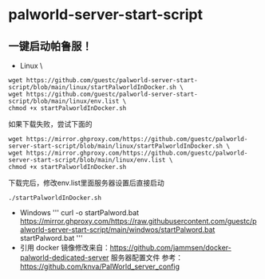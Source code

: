 # palworld-server-start-script
## 一键启动帕鲁服！
* Linux \
```
wget https://github.com/guestc/palworld-server-start-script/blob/main/linux/startPalworldInDocker.sh \
wget https://github.com/guestc/palworld-server-start-script/blob/main/linux/env.list \
chmod +x startPalworldInDocker.sh
```
如果下载失败，尝试下面的
```
wget https://mirror.ghproxy.com/https://github.com/guestc/palworld-server-start-script/blob/main/linux/startPalworldInDocker.sh \
wget https://mirror.ghproxy.com/https://github.com/guestc/palworld-server-start-script/blob/main/linux/env.list \
chmod +x startPalworldInDocker.sh
```

下载完后，修改env.list里面服务器设置后直接启动
```
./startPalworldInDocker.sh
```

* Windows
'''
curl -o startPalword.bat https://mirror.ghproxy.com/https://raw.githubusercontent.com/guestc/palworld-server-start-script/main/windwos/startPalword.bat
startPalword.bat
'''
* 引用 
docker 镜像修改来自：https://github.com/jammsen/docker-palworld-dedicated-server
服务器配置文件 参考：https://github.com/knva/PalWorld_server_config
